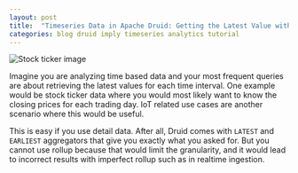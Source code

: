```yaml
---
layout: post
title:  "Timeseries Data in Apache Druid: Getting the Latest Value with Rolled Up Data"
categories: blog druid imply timeseries analytics tutorial
---
```


![Stock ticker image]()

Imagine you are analyzing time based data and your most frequent queries are about retrieving the latest values for each time interval. One example would be stock ticker data where you would most likely want to know the closing prices for each trading day. IoT related use cases are another scenario where this would be useful.

This is easy if you use detail data. After all, Druid comes with `LATEST` and `EARLIEST` aggregators that give you exactly what you asked for. But you cannot use rollup because that would limit the granularity, and it would lead to incorrect results with imperfect rollup such as in realtime ingestion.

